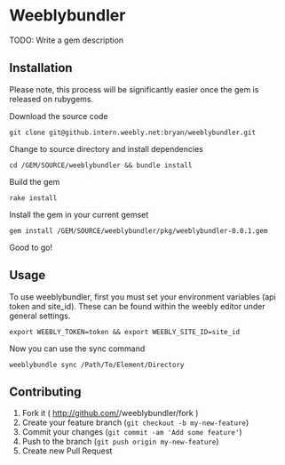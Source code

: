 # Weeblybundler

TODO: Write a gem description

## Installation

Please note, this process will be significantly easier once the gem is released on rubygems.

Download the source code

`git clone git@github.intern.weebly.net:bryan/weeblybundler.git`

Change to source directory and install dependencies

`cd /GEM/SOURCE/weeblybundler && bundle install`

Build the gem 

`rake install`

Install the gem in your current gemset 

`gem install /GEM/SOURCE/weeblybundler/pkg/weeblybundler-0.0.1.gem`

Good to go!


## Usage

To use weeblybundler, first you must set your environment variables (api token and site_id). These can be found within the weebly editor under general settings.

`export WEEBLY_TOKEN=token && export WEEBLY_SITE_ID=site_id`

Now you can use the sync command

`weeblybundle sync /Path/To/Element/Directory`


## Contributing

1. Fork it ( http://github.com/<my-github-username>/weeblybundler/fork )
2. Create your feature branch (`git checkout -b my-new-feature`)
3. Commit your changes (`git commit -am 'Add some feature'`)
4. Push to the branch (`git push origin my-new-feature`)
5. Create new Pull Request

